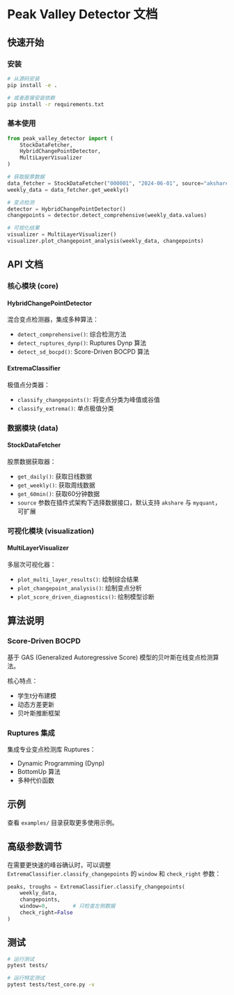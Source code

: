 # Peak Valley Detector 文档

## 快速开始

### 安装

```bash
# 从源码安装
pip install -e .

# 或者直接安装依赖
pip install -r requirements.txt
```

### 基本使用

```python
from peak_valley_detector import (
    StockDataFetcher,
    HybridChangePointDetector,
    MultiLayerVisualizer
)

# 获取股票数据
data_fetcher = StockDataFetcher("000001", "2024-06-01", source="akshare")
weekly_data = data_fetcher.get_weekly()

# 变点检测
detector = HybridChangePointDetector()
changepoints = detector.detect_comprehensive(weekly_data.values)

# 可视化结果
visualizer = MultiLayerVisualizer()
visualizer.plot_changepoint_analysis(weekly_data, changepoints)
```

## API 文档

### 核心模块 (core)

#### HybridChangePointDetector
混合变点检测器，集成多种算法：
- `detect_comprehensive()`: 综合检测方法
- `detect_ruptures_dynp()`: Ruptures Dynp 算法
- `detect_sd_bocpd()`: Score-Driven BOCPD 算法

#### ExtremaClassifier
极值点分类器：
- `classify_changepoints()`: 将变点分类为峰值或谷值
- `classify_extrema()`: 单点极值分类

### 数据模块 (data)

#### StockDataFetcher
股票数据获取器：
- `get_daily()`: 获取日线数据
- `get_weekly()`: 获取周线数据
- `get_60min()`: 获取60分钟数据
- `source` 参数在插件式架构下选择数据接口，默认支持 `akshare` 与 `myquant`，可扩展

### 可视化模块 (visualization)

#### MultiLayerVisualizer
多层次可视化器：
- `plot_multi_layer_results()`: 绘制综合结果
- `plot_changepoint_analysis()`: 绘制变点分析
- `plot_score_driven_diagnostics()`: 绘制模型诊断

## 算法说明

### Score-Driven BOCPD
基于 GAS (Generalized Autoregressive Score) 模型的贝叶斯在线变点检测算法。

核心特点：
- 学生t分布建模
- 动态方差更新
- 贝叶斯推断框架

### Ruptures 集成
集成专业变点检测库 Ruptures：
- Dynamic Programming (Dynp)
- BottomUp 算法
- 多种代价函数

## 示例

查看 `examples/` 目录获取更多使用示例。

## 高级参数调节

在需要更快速的峰谷确认时，可以调整 `ExtremaClassifier.classify_changepoints`
 的 `window` 和 `check_right` 参数：

```python
peaks, troughs = ExtremaClassifier.classify_changepoints(
    weekly_data,
    changepoints,
    window=0,        # 只检查左侧数据
    check_right=False
)
```

## 测试

```bash
# 运行测试
pytest tests/

# 运行特定测试
pytest tests/test_core.py -v
